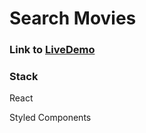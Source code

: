 # Search Movies

### Link to [LiveDemo](https://sad-mcnulty-06b4ad.netlify.app)

### Stack

React

Styled Components
